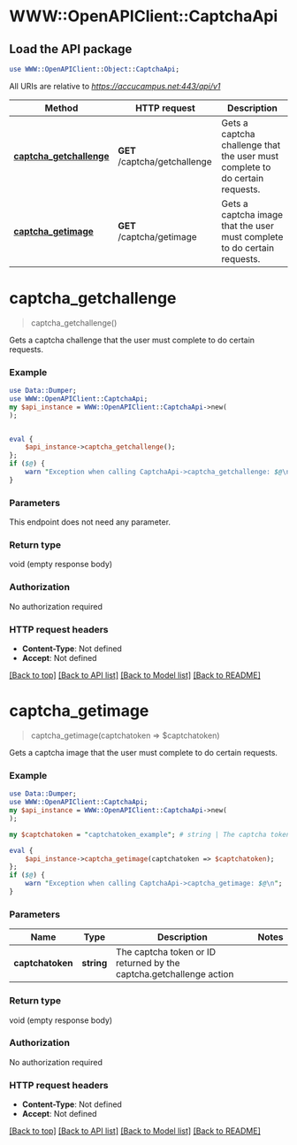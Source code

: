 # WWW::OpenAPIClient::CaptchaApi

## Load the API package
```perl
use WWW::OpenAPIClient::Object::CaptchaApi;
```

All URIs are relative to *https://accucampus.net:443/api/v1*

Method | HTTP request | Description
------------- | ------------- | -------------
[**captcha_getchallenge**](CaptchaApi.md#captcha_getchallenge) | **GET** /captcha/getchallenge | Gets a captcha challenge that the user must complete to do certain requests.
[**captcha_getimage**](CaptchaApi.md#captcha_getimage) | **GET** /captcha/getimage | Gets a captcha image that the user must complete to do certain requests.


# **captcha_getchallenge**
> captcha_getchallenge()

Gets a captcha challenge that the user must complete to do certain requests.

### Example 
```perl
use Data::Dumper;
use WWW::OpenAPIClient::CaptchaApi;
my $api_instance = WWW::OpenAPIClient::CaptchaApi->new(
);


eval { 
    $api_instance->captcha_getchallenge();
};
if ($@) {
    warn "Exception when calling CaptchaApi->captcha_getchallenge: $@\n";
}
```

### Parameters
This endpoint does not need any parameter.

### Return type

void (empty response body)

### Authorization

No authorization required

### HTTP request headers

 - **Content-Type**: Not defined
 - **Accept**: Not defined

[[Back to top]](#) [[Back to API list]](../README.md#documentation-for-api-endpoints) [[Back to Model list]](../README.md#documentation-for-models) [[Back to README]](../README.md)

# **captcha_getimage**
> captcha_getimage(captchatoken => $captchatoken)

Gets a captcha image that the user must complete to do certain requests.

### Example 
```perl
use Data::Dumper;
use WWW::OpenAPIClient::CaptchaApi;
my $api_instance = WWW::OpenAPIClient::CaptchaApi->new(
);

my $captchatoken = "captchatoken_example"; # string | The captcha token or ID returned by the captcha.getchallenge action

eval { 
    $api_instance->captcha_getimage(captchatoken => $captchatoken);
};
if ($@) {
    warn "Exception when calling CaptchaApi->captcha_getimage: $@\n";
}
```

### Parameters

Name | Type | Description  | Notes
------------- | ------------- | ------------- | -------------
 **captchatoken** | **string**| The captcha token or ID returned by the captcha.getchallenge action | 

### Return type

void (empty response body)

### Authorization

No authorization required

### HTTP request headers

 - **Content-Type**: Not defined
 - **Accept**: Not defined

[[Back to top]](#) [[Back to API list]](../README.md#documentation-for-api-endpoints) [[Back to Model list]](../README.md#documentation-for-models) [[Back to README]](../README.md)

